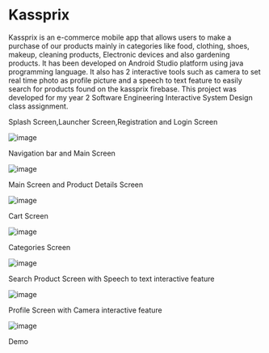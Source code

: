 # Kassprix
Kassprix is an e-commerce mobile app that allows users to make a purchase of our products mainly in categories like food, clothing, shoes, makeup, cleaning products, Electronic devices and also gardening products. It has been developed on Android Studio platform using java programming language. It also has 2 interactive tools such as camera to set real time photo as profile picture and a speech to text feature to easily search for products found on the kassprix firebase. This project was developed for my year 2 Software Engineering Interactive System Design class assignment.

Splash Screen,Launcher Screen,Registration and Login Screen

![image](https://user-images.githubusercontent.com/56188746/122443344-57aba000-cf54-11eb-9956-70f0d88af386.png)


Navigation bar and Main Screen

![image](https://user-images.githubusercontent.com/56188746/122443504-845fb780-cf54-11eb-884d-3ddedc416e45.png)


Main Screen and Product Details Screen

![image](https://user-images.githubusercontent.com/56188746/122443799-c5f06280-cf54-11eb-882d-04c19e120b70.png)


Cart Screen

![image](https://user-images.githubusercontent.com/56188746/122443884-db658c80-cf54-11eb-8a7d-2cdac5d95c6a.png)


Categories Screen

![image](https://user-images.githubusercontent.com/56188746/122444002-f7692e00-cf54-11eb-8758-aca44f8a4dd5.png)


Search Product Screen with Speech to text interactive feature

![image](https://user-images.githubusercontent.com/56188746/122444163-21baeb80-cf55-11eb-87ca-6b3b423b3eb6.png)


Profile Screen with Camera interactive feature

![image](https://user-images.githubusercontent.com/56188746/122444289-3c8d6000-cf55-11eb-8e71-a773023f9060.png)


Demo



